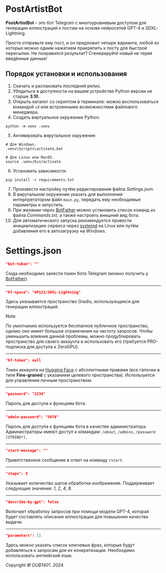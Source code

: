 # PostArtistBot
**PostArtistBot** – это бот Telegram с многоуровневым доступом для генерации иллюстраций к постам на основе нейросетей GPT-4 и SDXL-Lightning. 

Просто отправьте ему пост, и он предложит четыре варианта, любой из которых можно одним нажатием прикрепить к посту для быстрой пересылки. Не понравился результат? Сгенерируйте новый не теряя введённые данные!

## Порядок установки и использования
1. Скачать и распаковать последний релиз.
2. Убедиться в доступности на вашем устройстве Python версии не старше **3.10**.
3. Открыть каталог со скриптом в терминале: можно воспользоваться командой `cd` или встроенными возможностями файлового менеджера.
4. Создать виртуальное окружение Python.
```
python -m venv .venv
```
5. Активировать вирутальное окружение. 
```
# Для Windows.
.venv\Scripts\activate.bat

# Для Linux или MacOS.
source .venv/bin/activate
```
6. Установить зависимости.
```
pip install -r requirements.txt
```
7. Произвести настройку путём редактирования файла _Settings.json_.
8. В вирутальном окружении указать для выполнения интерпретатором файл `main.py`, передать ему необходимые параметры и запустить.
9. При желании через [BotFather](https://t.me/BotFather) можно установить список команд из файла _Commands.txt_, а также настроить внешний вид бота.
10. Для автоматического запуска рекомендуется провести инициализацию сервиса через [systemd](systemd/README.md) на Linux или путём добавления его в автозагрузку на Windows.

# Settings.json
```JSON
"bot-token": ""
```
Сюда необходимо занести токен бота Telegram (можно получить у [BotFather](https://t.me/BotFather)).
___
```JSON
"hf-space": "AP123/SDXL-Lightning"
```
Здесь указывается пространство Gradio, использующееся для генерации иллюстраций. 
> [!NOTE]  
> По умолчанию используется беслпатное публичное пространство, однако оно имеет большое ограничения на частоту запросов. Чтобы уменьшить влияние данной проблемы, можно продублировать пространство для своего аккаунта и использовать его (требуется PRO-подписка для доступа к ZeroGPU).
___
```JSON
"hf-token": null
```
Токен аккаунта на [Hugging Face](https://huggingface.co/) с абсолютными правами (все галочки в типе **Fine-graned** с указанием целевого пространства). Используется для управления личным пространством.
___
```JSON
"password": "1234"
```
Пароль для доступа к функциям бота.
___
```JSON
"admin-password": "5678"
```
Пароль для доступа к функциям бота в качестве администратора. Администраторы имеют доступ к командам: `/about`, `/admins`, `/password [STRING*]`.
___
```JSON
"start-message": ""
```
Приветственное сообщение в ответ на команду `/start`.
___

```JSON
"steps": 8
```
Указывает количество шагов обработки изображения. Поддерживает следующие значения: _1_, _2_, _4_, _8_.
___

```JSON
"describe-by-gpt": false
```
Включает обработку запросов при помощи модели GPT-4, которая будет составлять описание иллюстрации для повышения качества выдачи.
___

```JSON
"parameters": []
```
Здесь можно указать список ключевых фраз, которые будут добавляться к запросам для их конкретизации. Необходимо использовать английский язык.

_Copyright © DUB1401. 2024._